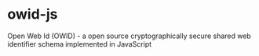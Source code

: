 # owid-js
Open Web Id (OWID) - a open source cryptographically secure shared web identifier schema implemented in JavaScript
